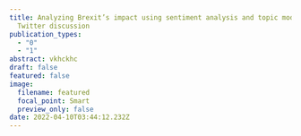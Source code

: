 ```yaml
---
title: Analyzing Brexit’s impact using sentiment analysis and topic modeling on
  Twitter discussion
publication_types:
  - "0"
  - "1"
abstract: vkhckhc
draft: false
featured: false
image:
  filename: featured
  focal_point: Smart
  preview_only: false
date: 2022-04-10T03:44:12.232Z
---
```

